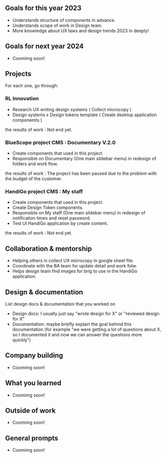 ## Goals for this year 2023

* Understands structure of components in advance.
* Understands scope of work in Design team.
* More knowledge about UX laws and design trends 2023 in deeply!

## Goals for next year 2024

* Coomimg soon!

## Projects

For each one, go through:

### RL Innovation

* Research UX writing design systems ( Collect microcopy )
* Design systems x Design tokens template ( Create desktop application componemts )

the results of work : Not end yet.

### BlueScope project CMS : Documentary V.2.0

* Create components that used in this project. 
* Responsible on Documentary (One main sildebar menu) in redesign of folders and work flow.

the results of work : The project has been paused due to the problem with the budget of the customer.

### HandiGo project CMS : My staff

* Create components that used in this project. 
* Create Design Token components.
* Responsible on My staff (One main sildebar menu) in redesign of notification times and reset password.
* Test UI HandiGo application by create content.

the results of work : Not end yet.

## Collaboration & mentorship

* Helping others in collect UX microcopy in google sheet file.
* Coordinate with the BA team for update detail and work folw.
* Helps design team find images for brig to use in the HandiGo application.

## Design & documentation

List design docs & documentation that you worked on

* Design docs: I usually just say "wrote design for X" or "reviewed design for X"
* Documentation: maybe briefly explain the goal behind this documentation (for example "we were getting a lot of questions about X, so I documented it and now we can answer the questions more quickly")

## Company building

* Coomimg soon!

## What you learned

* Coomimg soon!

## Outside of work

* Coomimg soon!

## General prompts

* Coomimg soon!
